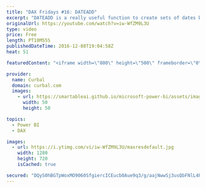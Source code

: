 ```yaml
---
title: "DAX Fridays #16: DATEADD"
excerpt: "DATEADD is a really useful function to create sets of dates backwords or forward from a point in time. It is used for Previous date calculations. In this video, I show you how it works.  Link to DAX Studio: https://daxstudio.codeplex.com/  Link to YTD video and Power BI file: https://www.youtube.com/watch?v=5WGOTsYngCI"
originalUrl: https://youtube.com/watch?v=iw-WfZM9L3U
type: video
price: Free
length: PT10M55S
publishedDateTime: 2016-12-08T19:04:58Z
heat: 51

featuredContent: "<iframe width=\"800\" height=\"500\" frameborder=\"0\" src=\"https://www.youtube.com/embed/iw-WfZM9L3U\" allow=\"accelerometer; autoplay; encrypted-media; gyroscope; picture-in-picture\" allowfullscreen></iframe>"

provider:
  name: Curbal
  domain: curbal.com
  images:
    - url: https://smartableai.github.io/microsoft-power-bi/assets/images/organizations/curbal.com-50x50.jpg
      width: 50
      height: 50

topics:
  - Power BI
  - DAX

images:
  - url: https://i.ytimg.com/vi/iw-WfZM9L3U/maxresdefault.jpg
    width: 1280
    height: 720
    isCached: true

secured: "DQyS0hBGTpWoxMO9060SfgiercICEucb0Aue9q3/g/aajNwwSj3usQbFNlL4PME7VyPms7Fcy9USn61efe7YjoZ+t6KlJWK3tbyUx3dOelfP4qYHkRYWPIuc4ukZzzL4mYmH2drMpMMOwG5vaPJl1PQhd0I8oT6tkLgoQOGiOj8PG0Pp5HL8FRVCQE/yuFud/5fiB0fNmpA0EhV7wt3SaZVgeeXMrPyuVOCeoaEJRwaGnzpVpN4rZi0kp4UXwMgy2bJnUEfu5M36iEToHtQRpTcx2vjyEe5/tM9mHF6Bmre4sZ4A3QEfLj7zqvZFokc3sEi2eiH0zSc9N4Z+S52CO9tIIgzhJHRZXoITviC5HiSM/EEf9MZog50Y4bXQmxJvZTZYPzQB8iueOFwj3/yxEgNvkUHpbbd9nP5Lz2Ls0DQ=;Y7m1oahYBrJ7NYeRWlmwrA=="
---
```



